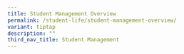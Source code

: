 ```yaml
---
title: Student Management Overview
permalink: /student-life/student-management-overview/
variant: tiptap
description: ""
third_nav_title: Student Management
---
```

